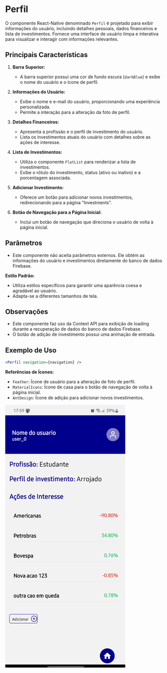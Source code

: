 # Perfil

O componente React-Native denominado `Perfil` é projetado para exibir informações do usuário, incluindo detalhes pessoais, dados financeiros e lista de investimentos.  Fornece uma interface de usuário limpa e interativa para visualizar e interagir com informações relevantes.

## Principais Características

1. **Barra Superior:**
   - A barra superior possui uma cor de fundo escura (`darkBlue`) e exibe o nome do usuário e o ícone de perfil.

2. **Informações do Usuário:**
   - Exibe o nome e e-mail do usuário, proporcionando uma experiência personalizada.
   - Permite a interação para a alteração da foto de perfil.

3. **Detalhes Financeiros:**
   - Apresenta a profissão e o perfil de investimento do usuário.
   - Lista os investimentos atuais do usuário com detalhes sobre as ações de interesse.

4. **Lista de Investimentos:**
   - Utiliza o componente `FlatList` para renderizar a lista de investimentos.
   - Exibe o rótulo do investimento, status (ativo ou inativo) e a porcentagem associada.

5. **Adicionar Investimento:**
   - Oferece um botão para adicionar novos investimentos, redirecionando para a página "Investments".

6. **Botão de Navegação para a Página Inicial:**
   - Inclui um botão de navegação que direciona o usuário de volta à página inicial.

## Parâmetros
- Este componente não aceita parâmetros externos. Ele obtém as informações do usuário e investimentos diretamente do banco de dados Firebase.

**Estilo Padrão:**
- Utiliza estilos específicos para garantir uma aparência coesa e agradável ao usuário.
- Adapta-se a diferentes tamanhos de tela.

## Observações

- Este componente faz uso da Context API para exibição de loading durante a recuperação de dados do banco de dados Firebase.
- O botão de adição de investimento possui uma animação de entrada.

## Exemplo de Uso

```jsx
<Perfil navigation={navigation} />
```

**Referências de Ícones:**
- `Feather`: Ícone de usuário para a alteração de foto de perfil.
- `MaterialIcons`: Ícone de casa para o botão de navegação de volta à página inicial.
- `AntDesign`: Ícone de adição para adicionar novos investimentos.


![Profile Screen](asset/perfil.png)
